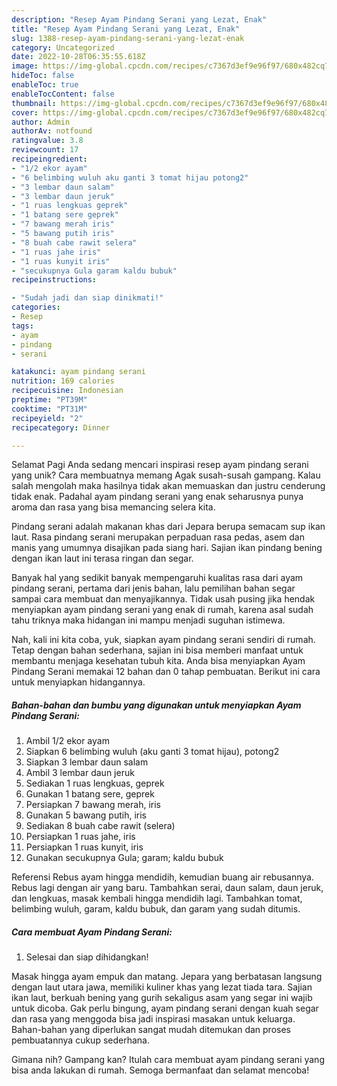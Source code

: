 ```yaml
---
description: "Resep Ayam Pindang Serani yang Lezat, Enak"
title: "Resep Ayam Pindang Serani yang Lezat, Enak"
slug: 1388-resep-ayam-pindang-serani-yang-lezat-enak
category: Uncategorized
date: 2022-10-28T06:35:55.618Z
image: https://img-global.cpcdn.com/recipes/c7367d3ef9e96f97/680x482cq70/ayam-pindang-serani-foto-resep-utama.jpg
hideToc: false
enableToc: true
enableTocContent: false
thumbnail: https://img-global.cpcdn.com/recipes/c7367d3ef9e96f97/680x482cq70/ayam-pindang-serani-foto-resep-utama.jpg
cover: https://img-global.cpcdn.com/recipes/c7367d3ef9e96f97/680x482cq70/ayam-pindang-serani-foto-resep-utama.jpg
author: Admin
authorAv: notfound
ratingvalue: 3.8
reviewcount: 17
recipeingredient:
- "1/2 ekor ayam"
- "6 belimbing wuluh aku ganti 3 tomat hijau potong2"
- "3 lembar daun salam"
- "3 lembar daun jeruk"
- "1 ruas lengkuas geprek"
- "1 batang sere geprek"
- "7 bawang merah iris"
- "5 bawang putih iris"
- "8 buah cabe rawit selera"
- "1 ruas jahe iris"
- "1 ruas kunyit iris"
- "secukupnya Gula garam kaldu bubuk"
recipeinstructions:

- "Sudah jadi dan siap dinikmati!"
categories:
- Resep
tags:
- ayam
- pindang
- serani

katakunci: ayam pindang serani 
nutrition: 169 calories
recipecuisine: Indonesian
preptime: "PT39M"
cooktime: "PT31M"
recipeyield: "2"
recipecategory: Dinner

---
```



Selamat Pagi Anda sedang mencari inspirasi resep ayam pindang serani yang unik? Cara membuatnya memang Agak susah-susah gampang. Kalau salah mengolah maka hasilnya tidak akan memuaskan dan justru cenderung tidak enak. Padahal ayam pindang serani yang enak seharusnya punya aroma dan rasa yang bisa memancing selera kita.


Pindang serani adalah makanan khas dari Jepara berupa semacam sup ikan laut. Rasa pindang serani merupakan perpaduan rasa pedas, asem dan manis yang umumnya disajikan pada siang hari. Sajian ikan pindang bening dengan ikan laut ini terasa ringan dan segar.

Banyak hal yang sedikit banyak mempengaruhi kualitas rasa dari ayam pindang serani, pertama dari jenis bahan, lalu pemilihan bahan segar sampai cara membuat dan menyajikannya. Tidak usah pusing jika hendak menyiapkan ayam pindang serani yang enak di rumah, karena asal sudah tahu triknya maka hidangan ini mampu menjadi suguhan istimewa.


Nah, kali ini kita coba, yuk, siapkan ayam pindang serani sendiri di rumah. Tetap dengan bahan sederhana, sajian ini bisa memberi manfaat untuk membantu menjaga kesehatan tubuh kita. Anda bisa menyiapkan Ayam Pindang Serani memakai 12 bahan dan 0 tahap pembuatan. Berikut ini cara untuk menyiapkan hidangannya.

<!--inarticleads1-->

##### Bahan-bahan dan bumbu yang digunakan untuk menyiapkan Ayam Pindang Serani:

1. Ambil 1/2 ekor ayam
1. Siapkan 6 belimbing wuluh (aku ganti 3 tomat hijau), potong2
1. Siapkan 3 lembar daun salam
1. Ambil 3 lembar daun jeruk
1. Sediakan 1 ruas lengkuas, geprek
1. Gunakan 1 batang sere, geprek
1. Persiapkan 7 bawang merah, iris
1. Gunakan 5 bawang putih, iris
1. Sediakan 8 buah cabe rawit (selera)
1. Persiapkan 1 ruas jahe, iris
1. Persiapkan 1 ruas kunyit, iris
1. Gunakan secukupnya Gula; garam; kaldu bubuk


Referensi Rebus ayam hingga mendidih, kemudian buang air rebusannya. Rebus lagi dengan air yang baru. Tambahkan serai, daun salam, daun jeruk, dan lengkuas, masak kembali hingga mendidih lagi. Tambahkan tomat, belimbing wuluh, garam, kaldu bubuk, dan garam yang sudah ditumis. 

<!--inarticleads2-->

##### Cara membuat Ayam Pindang Serani:


1. Selesai dan siap dihidangkan!

Masak hingga ayam empuk dan matang. Jepara yang berbatasan langsung dengan laut utara jawa, memiliki kuliner khas yang lezat tiada tara. Sajian ikan laut, berkuah bening yang gurih sekaligus asam yang segar ini wajib untuk dicoba. Gak perlu bingung, ayam pindang serani dengan kuah segar dan rasa yang menggoda bisa jadi inspirasi masakan untuk keluarga. Bahan-bahan yang diperlukan sangat mudah ditemukan dan proses pembuatannya cukup sederhana. 

Gimana nih? Gampang kan? Itulah cara membuat ayam pindang serani yang bisa anda lakukan di rumah. Semoga bermanfaat dan selamat mencoba!
